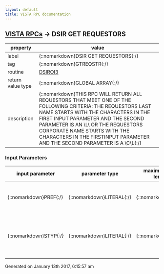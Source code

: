 ```yaml
---
layout: default
title: VISTA RPC documentation
---
```




## [VISTA RPCs](TableOfContent.md) &#8594; DSIR GET REQUESTORS 

 property | value 
--- | --- 
 label | {::nomarkdown}DSIR GET REQUESTORS{:/}
 tag | {::nomarkdown}GTREQSTR{:/}
 routine | [DSIROI3](http://code.osehra.org/dox/Routine_DSIROI3_source.html)
 return value type | {::nomarkdown}GLOBAL ARRAY{:/}
 description | {::nomarkdown}THIS RPC WILL RETURN ALL REQUESTORS THAT MEET ONE OF THE FOLLOWING CRITERIA: THE REQUESTORS LAST NAME STARTS WITH THE CHARACTERS IN THE FIRST INPUT PARAMETER AND THE SECOND PARAMETER IS AN \L\ OR  THE REQUESTORS CORPORATE NAME STARTS WITH THE CHARACTERS IN THE FIRSTINPUT PARAMETER AND THE SECOND PARAMETER IS A \C\L\{:/}

### Input Parameters

| input parameter | parameter type | maximum data length | required | description | 
| --- | --- | --- | --- | --- | 
| {::nomarkdown}PREF{:/} | {::nomarkdown}LITERAL{:/} | {::nomarkdown}30{:/} | {::nomarkdown}true{:/} | {::nomarkdown}PREF - FIRST PART OF THE REQUESTOR NAME(S) BEING SEARCHED FOR{:/} | 
| {::nomarkdown}STYP{:/} | {::nomarkdown}LITERAL{:/} | {::nomarkdown}1{:/} | {::nomarkdown}true{:/} | {::nomarkdown}STYP - \L\ - USE THE \AC\ INDEX FOR LAST NAME         \C\ - USE THE \AD\ INDEX FOR CORPORATE NAME{:/} | 




 Generated on January 13th 2017, 6:15:57 am